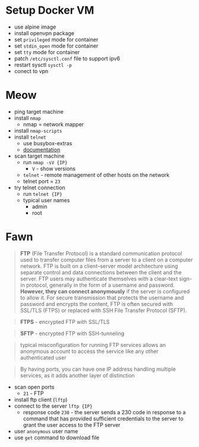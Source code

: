 # Setup Docker VM

- use alpine image
- install openvpn package
- set `privileged` mode for container
- set `stdin_open` mode for container
- set `tty` mode for container
- patch `/etc/sysctl.conf` file to support ipv6
- restart sysctl `sysctl -p`
- conect to vpn

# Meow

- ping target machine
- install `nmap`
  - nmap = network mapper
- install `nmap-scripts`
- install `telnet`
  - use busybox-extras
  - [documentation](https://techviewleo.com/how-to-install-telnet-on-alpine-linux/)
- scan target machine
  - run `nmap -sV {IP}`
    - `V` - show versions
  - `telnet` - remote management of other hosts on the network
  - telnet port = `23`
- try telnet connection
  - run `telnet {IP}`
  - typical user names
    - admin
    - root

# Fawn

> **FTP** (File Transfer Protocol) is a standard communication protocol used to transfer
> computer files from a server to a client on a computer network. FTP is built on a
> client–server model architecture using separate control and data connections between
> the client and the server. FTP users may authenticate themselves with a clear-text
> sign-in protocol, generally in the form of a username and password.
> **However, they can connect anonymously** if the server is configured to allow it. For secure transmission
> that protects the username and password and encrypts the content, FTP is often secured
> with SSL/TLS (FTPS) or replaced with SSH File Transfer Protocol (SFTP).

> **FTPS** - encrypted FTP with SSL/TLS

> **SFTP** - encrypted FTP with SSH-tunneling

> typical misconfiguration for running FTP services allows an anonymous account
> to access the service like any other authenticated user

> By having ports, you can have one IP address handling multiple
services, as it adds another layer of distinction

- scan open ports
  - `21` - FTP
- install ftp client (`lftp`)
- connect to the server `lftp {IP}`
  - response code `230` - the server sends a 230 code in response to a command that has provided sufficient credentials to the server to grant the user access to the FTP server
- user `anonymous` user name
- use `get` command to download file
